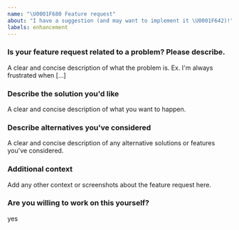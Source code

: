 ```yaml
---
name: "\U0001F680 Feature request"
about: "I have a suggestion (and may want to implement it \U0001F642)!"
labels: enhancement
---
```


### Is your feature request related to a problem? Please describe.
A clear and concise description of what the problem is. Ex. I'm always frustrated when [...]

### Describe the solution you'd like
A clear and concise description of what you want to happen.

### Describe alternatives you've considered
A clear and concise description of any alternative solutions or features you've considered.

### Additional context
Add any other context or screenshots about the feature request here.

### Are you willing to work on this yourself?
yes
